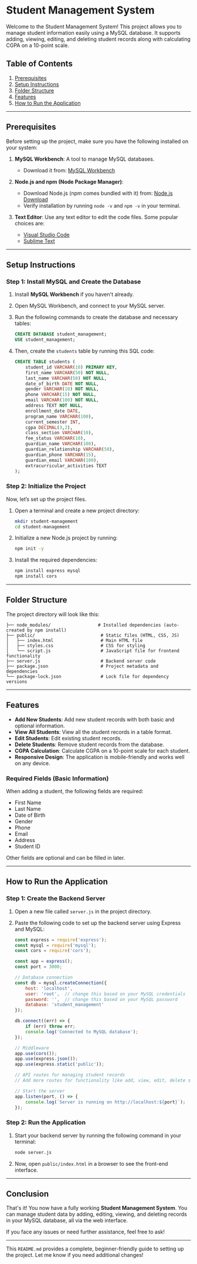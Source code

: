 # Student Management System

Welcome to the Student Management System! This project allows you to manage student information easily using a MySQL database. It supports adding, viewing, editing, and deleting student records along with calculating CGPA on a 10-point scale.

## Table of Contents
1. [Prerequisites](#prerequisites)
2. [Setup Instructions](#setup-instructions)
3. [Folder Structure](#folder-structure)
4. [Features](#features)
5. [How to Run the Application](#how-to-run-the-application)

---

## Prerequisites

Before setting up the project, make sure you have the following installed on your system:

1. **MySQL Workbench**: A tool to manage MySQL databases.
   - Download it from: [MySQL Workbench](https://dev.mysql.com/downloads/workbench/)
   
2. **Node.js and npm (Node Package Manager)**:
   - Download Node.js (npm comes bundled with it) from: [Node.js Download](https://nodejs.org/)
   - Verify installation by running `node -v` and `npm -v` in your terminal.

3. **Text Editor**: Use any text editor to edit the code files. Some popular choices are:
   - [Visual Studio Code](https://code.visualstudio.com/)
   - [Sublime Text](https://www.sublimetext.com/)

---

## Setup Instructions

### Step 1: Install MySQL and Create the Database

1. Install **MySQL Workbench** if you haven't already.
2. Open MySQL Workbench, and connect to your MySQL server.
3. Run the following commands to create the database and necessary tables:

   ```sql
   CREATE DATABASE student_management;
   USE student_management;
   ```

4. Then, create the `students` table by running this SQL code:

   ```sql
   CREATE TABLE students (
       student_id VARCHAR(10) PRIMARY KEY,
       first_name VARCHAR(50) NOT NULL,
       last_name VARCHAR(50) NOT NULL,
       date_of_birth DATE NOT NULL,
       gender VARCHAR(10) NOT NULL,
       phone VARCHAR(15) NOT NULL,
       email VARCHAR(100) NOT NULL,
       address TEXT NOT NULL,
       enrollment_date DATE,
       program_name VARCHAR(100),
       current_semester INT,
       cgpa DECIMAL(3,2),
       class_section VARCHAR(10),
       fee_status VARCHAR(10),
       guardian_name VARCHAR(100),
       guardian_relationship VARCHAR(50),
       guardian_phone VARCHAR(15),
       guardian_email VARCHAR(100),
       extracurricular_activities TEXT
   );
   ```

### Step 2: Initialize the Project

Now, let’s set up the project files.

1. Open a terminal and create a new project directory:

   ```bash
   mkdir student-management
   cd student-management
   ```

2. Initialize a new Node.js project by running:

   ```bash
   npm init -y
   ```

3. Install the required dependencies:

   ```bash
   npm install express mysql
   npm install cors
   ```

---

## Folder Structure

The project directory will look like this:

```
├── node_modules/                  # Installed dependencies (auto-created by npm install)
├── public/                         # Static files (HTML, CSS, JS)
│   ├── index.html                  # Main HTML file
│   ├── styles.css                  # CSS for styling
│   └── script.js                   # JavaScript file for frontend functionality
├── server.js                       # Backend server code
├── package.json                    # Project metadata and dependencies
└── package-lock.json               # Lock file for dependency versions
```

---

## Features

- **Add New Students**: Add new student records with both basic and optional information.
- **View All Students**: View all the student records in a table format.
- **Edit Students**: Edit existing student records.
- **Delete Students**: Remove student records from the database.
- **CGPA Calculation**: Calculate CGPA on a 10-point scale for each student.
- **Responsive Design**: The application is mobile-friendly and works well on any device.

### Required Fields (Basic Information)

When adding a student, the following fields are required:
- First Name
- Last Name
- Date of Birth
- Gender
- Phone
- Email
- Address
- Student ID

Other fields are optional and can be filled in later.

---

## How to Run the Application

### Step 1: Create the Backend Server

1. Open a new file called `server.js` in the project directory.
2. Paste the following code to set up the backend server using Express and MySQL:

   ```js
   const express = require('express');
   const mysql = require('mysql');
   const cors = require('cors');

   const app = express();
   const port = 3000;

   // Database connection
   const db = mysql.createConnection({
       host: 'localhost',
       user: 'root',  // change this based on your MySQL credentials
       password: '',  // change this based on your MySQL password
       database: 'student_management'
   });

   db.connect((err) => {
       if (err) throw err;
       console.log('Connected to MySQL database');
   });

   // Middleware
   app.use(cors());
   app.use(express.json());
   app.use(express.static('public'));

   // API routes for managing student records
   // Add more routes for functionality like add, view, edit, delete students.

   // Start the server
   app.listen(port, () => {
       console.log(`Server is running on http://localhost:${port}`);
   });
   ```

### Step 2: Run the Application

1. Start your backend server by running the following command in your terminal:

   ```bash
   node server.js
   ```

2. Now, open `public/index.html` in a browser to see the front-end interface.

---

## Conclusion

That's it! You now have a fully working **Student Management System**. You can manage student data by adding, editing, viewing, and deleting records in your MySQL database, all via the web interface.

If you face any issues or need further assistance, feel free to ask!

---

This `README.md` provides a complete, beginner-friendly guide to setting up the project. Let me know if you need additional changes!
